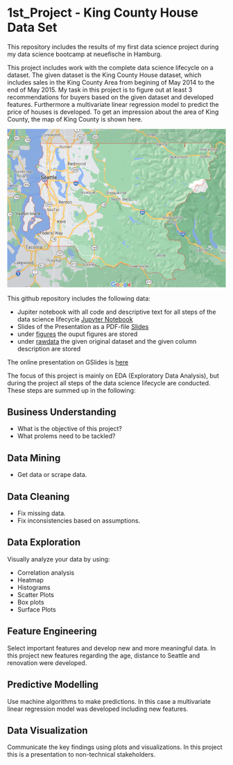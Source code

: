 # 1st_Project - King County House Data Set
This repository includes the results of my first data science project during my data science bootcamp at neuefische in Hamburg. 

This project includes work with the complete data science lifecycle on a dataset. The given dataset is the King County House dataset, which includes sales in the King County Area from begining of May 2014 to the end of May 2015. My task in this project is to figure out at least 3 recommendations for buyers based on the given dataset and developed features. Furthermore a multivariate linear regression model to predict the price of houses is developed. To get an impression about the area of King County, the map of King County is shown here.

![Map of King County](figures/king_county.png)

This github repository includes the following data:
- Jupiter notebook with all code and descriptive text for all steps of the data science lifecycle [Jupyter Notebook](First_Project_King_County_Housing_Prices.ipynb)
- Slides of the Presentation as a PDF-file [Slides](1st_Project_King_County_Houses_Slides.pdf)
- under [figures](figures) the ouput figures are stored 
- under [rawdata](rawdata) the given original dataset and the given column description are stored

The online presentation on GSlides is [here](https://docs.google.com/presentation/d/1chOp8RtzKma1fxankIJmB3cIftoIgIjdNbuErxfaEFQ/edit?usp=sharing)

The focus of this project is mainly on EDA (Exploratory Data Analysis), but during the project all steps of the data science lifecycle are conducted. These steps are summed up in the following:

## Business Understanding
- What is the objective of this project?
- What prolems need to be tackled?

## Data Mining
- Get data or scrape data.

## Data Cleaning
- Fix missing data.
- Fix inconsistencies based on assumptions. 

## Data Exploration
Visually analyze your data by using:
- Correlation analysis
- Heatmap
- Histograms
- Scatter Plots
- Box plots
- Surface Plots

## Feature Engineering
Select important features and develop new and more meaningful data.
In this project new features regarding the age, distance to Seattle and renovation were developed. 

## Predictive Modelling
Use machine algorithms to make predictions. In this case a multivariate linear regression model was developed including new features.

## Data Visualization
Communicate the key findings using plots and visualizations.
In this project this is a presentation to non-technical stakeholders. 